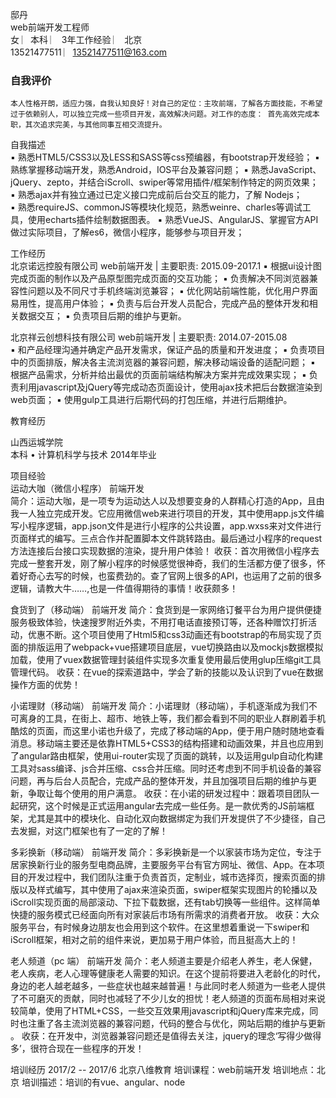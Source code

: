 

邸丹  
web前端开发工程师   
  女  ︳本科 ︳ 3年工作经验  ︳ 北京   
13521477511 ︳13521477511@163.com  

###	自我评价
	本人性格开朗，适应力强，自我认知良好！对自己的定位：主攻前端，了解各方面技能，不希望过于依赖别人，可以独立完成一些项目开发，高效解决问题。对工作的态度： 首先高效完成本职，其次追求完美，与其他同事互相交流提升。

  自我描述  
▪ 熟悉HTML5/CSS3以及LESS和SASS等css预编器，有bootstrap开发经验； 
▪ 熟练掌握移动端开发，熟悉Android，IOS平台及兼容问题；
▪ 熟悉JavaScript、jQuery、zepto，并结合iScroll、swiper等常用插件/框架制作特定的网页效果； 
▪ 熟悉ajax并有独立通过已定义接口完成前后台交互的能力，了解 Nodejs；  
▪ 熟悉requireJS、commonJS等模块化规范，熟悉weinre、charles等调试工具，使用echarts插件绘制数据图表。
▪ 熟悉VueJS、AngularJS、掌握官方API做过实际项目，了解es6，微信小程序，能够参与项目开发； 

	     
  工作经历   
北京诺远控股有限公司
web前端开发 | 主要职责:  	2015.09-2017.1
▪ 根据ui设计图完成页面的制作以及产品原型图完成页面的交互功能； 
▪ 负责解决不同浏览器兼容性问题以及不同尺寸手机终端浏览兼容； 
▪ 优化网站前端性能，优化用户界面易用性，提高用户体验； 
▪ 负责与后台开发人员配合，完成产品的整体开发和相关数据交互； 
▪ 负责项目后期的维护与更新。 

北京祥云创想科技有限公司
web前端开发 | 主要职责:  	2014.07-2015.08  
▪ 和产品经理沟通并确定产品开发需求，保证产品的质量和开发进度； 
▪ 负责项目中的页面排版，解决各主流浏览器的兼容问题，解决移动端设备的适配问题； 
▪ 根据产品需求，分析并给出最优的页面前端结构解决方案并完成效果实现； 
▪ 负责利用javascript及jQuery等完成动态页面设计，使用ajax技术把后台数据渲染到web页面； 
▪ 使用gulp工具进行后期代码的打包压缩，并进行后期维护。 


 
  教育经历  
 
山西运城学院 	
	本科 • 计算机科学与技术 	2014年毕业  

 
  项目经验  
运动大咖（微信小程序）
前端开发  
简介：运动大咖，是一项专为运动达人以及想要变身的人群精心打造的App，且由我一人独立完成开发。它应用微信web来进行项目的开发，其中使用app.js文件编写小程序逻辑，app.json文件是进行小程序的公共设置，app.wxss来对文件进行页面样式的编写。三点合作并配置脚本文件跳转路由。最后通过小程序的request方法连接后台接口实现数据的渲染，提升用户体验！
收获：首次用微信小程序去完成一整套开发，刚了解小程序的时候感觉很神奇，我们的生活都方便了很多，怀着好奇心去写的时候，也蛮费劲的。查了官网上很多的API，也运用了之前的很多逻辑，请教大牛……,也是一件值得期待的事情！收获颇多！

食货到了（移动端）
前端开发
简介：食货到是一家网络订餐平台为用户提供便捷服务极致体验，快速搜罗附近外卖，不用打电话直接预订等，还各种赠饮打折活动，优惠不断。这个项目使用了Html5和css3动画还有bootstrap的布局实现了页面的排版运用了webpack+vue搭建项目底层，vue切换路由以及mockjs数据模拟加载，使用了vuex数据管理封装组件实现多次重复使用最后使用glup压缩git工具管理代码。
收获：在vue的探索道路中，学会了新的技能以及认识到了vue在数据操作方面的优势！

小诺理财（移动端）
前端开发
简介：小诺理财（移动端），手机逐渐成为我们不可离身的工具，在街上、超市、地铁上等，我们都会看到不同的职业人群刷着手机酷炫的页面，而这里小诺也升级了，完成了移动端的App，便于用户随时随地查看消息。移动端主要还是依靠HTML5+CSS3的结构搭建和动画效果，并且也应用到了angular路由框架，使用ui-router实现了页面的跳转，以及运用gulp自动化构建工具对sass编译、js合并压缩、css合并压缩。同时还考虑到不同手机设备的兼容问题，再与后台人员配合，完成产品的整体开发，并且加强项目后期的维护与更新，争取让每个使用的用户满意。 
收获：在小诺的研发过程中：跟着项目团队一起研究，这个时候是正式运用angular去完成一些任务。是一款优秀的JS前端框架，尤其是其中的模块化、自动化双向数据绑定为我们开发提供了不少捷径，自己去发掘，对这门框架也有了一定的了解！

多彩换新（移动端） 
前端开发
简介：多彩换新是一个以家装市场为定位，专注于居家换新行业的服务型电商品牌，主要服务平台有官方网址、微信、App。在本项目的开发过程中，我们团队注重于负责首页，定制业，城市选择页，搜索页面的排版以及样式编写，其中使用了ajax来渲染页面，swiper框架实现图片的轮播以及iScroll实现页面的局部滚动、下拉下载数据，还有tab切换等一些组件。这样简单快捷的服务模式已经面向所有对家装后市场有所需求的消费者开放。
收获：大众服务平台，有时候身边朋友也会用到这个软件。在这里想着重说一下swiper和iScroll框架，相对之前的组件来说，更加易于用户体验，而且挺高大上的！

老人频道（pc 端） 
前端开发
简介：老人频道主要是介绍老人养生，老人保健，老人疾病，老人心理等健康老人需要的知识。在这个提前将要进入老龄化的时代，身边的老人越老越多，一些症状也越来越普遍！与此同时老人频道为一些老人提供了不可磨灭的贡献，同时也减轻了不少儿女的担忧！老人频道的页面布局相对来说较简单，使用了HTML+CSS，一些交互效果用javascript和jQuery库来完成，同时也注重了各主流浏览器的兼容问题，代码的整合与优化，网站后期的维护与更新 。
收获：在开发中，浏览器兼容问题还是值得去关注，jquery的理念‘写得少做得多’，很符合现在一些程序的开发！
 
 


  培训经历
2017/2 -- 2017/6
北京八维教育
培训课程：web前端开发
培训地点：北京
培训描述：培训的有vue、angular、node

